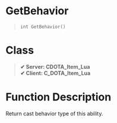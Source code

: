 # GetBehavior
> `int GetBehavior()`
# Class
> __✔ Server: CDOTA_Item_Lua__  
> __✔ Client: C_DOTA_Item_Lua__  
# Function Description
Return cast behavior type of this ability.
